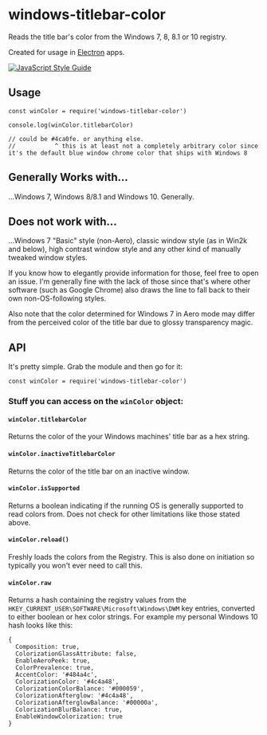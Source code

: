 # windows-titlebar-color
Reads the title bar's color from the Windows 7, 8, 8.1 or 10 registry.

Created for usage in [Electron](https://github.com/electron/electron) apps.

[![JavaScript Style Guide](https://img.shields.io/badge/code%20style-standard-brightgreen.svg)](http://standardjs.com/)

## Usage
```
const winColor = require('windows-titlebar-color')

console.log(winColor.titlebarColor)

// could be #4ca0fe. or anything else.
//           ^ this is at least not a completely arbitrary color since it's the default blue window chrome color that ships with Windows 8
```

## Generally Works with...

...Windows 7, Windows 8/8.1 and Windows 10. Generally.


## Does not work with...

...Windows 7 "Basic" style (non-Aero), classic window style (as in Win2k and below), high contrast window style and any other kind of manually tweaked window styles.

If you know how to elegantly provide information for those, feel free to open an issue. I'm generally fine with the lack of those since that's where other software (such as Google Chrome) also draws the line to fall back to their own non-OS-following styles.

Also note that the color determined for Windows 7 in Aero mode may differ from the perceived color of the title bar due to glossy transparency magic.

## API

It's pretty simple. Grab the module and then go for it:

`const winColor = require('windows-titlebar-color')`

### Stuff you can access on the `winColor` object:

#### `winColor.titlebarColor`
Returns the color of the your Windows machines' title bar as a hex string.

#### `winColor.inactiveTitlebarColor`
Returns the color of the title bar on an inactive window.

#### `winColor.isSupported`
Returns a boolean indicating if the running OS is generally supported to read colors from. Does not check for other limitations like those stated above.

#### `winColor.reload()`
Freshly loads the colors from the Registry. This is also done on initiation so typically you won't ever need to call this.

#### `winColor.raw`
Returns a hash containing the registry values from the `HKEY_CURRENT_USER\SOFTWARE\Microsoft\Windows\DWM` key entries, converted to either boolean or hex color strings. For example my personal Windows 10 hash looks like this:

```
{
  Composition: true,
  ColorizationGlassAttribute: false,
  EnableAeroPeek: true,
  ColorPrevalence: true,
  AccentColor: '#484a4c',
  ColorizationColor: '#4c4a48',
  ColorizationColorBalance: '#000059',
  ColorizationAfterglow: '#4c4a48',
  ColorizationAfterglowBalance: '#00000a',
  ColorizationBlurBalance: true,
  EnableWindowColorization: true
}
  ```